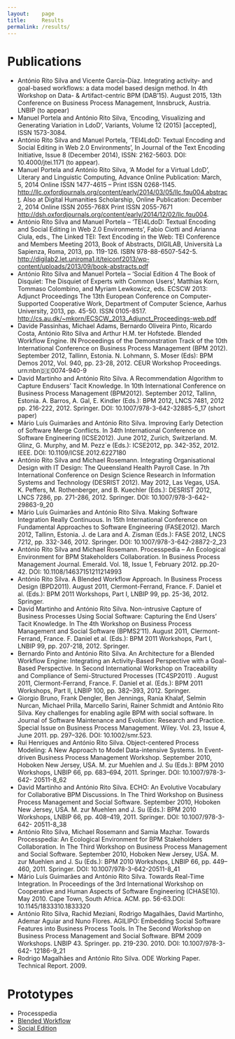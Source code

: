 ```yaml
---
layout:    page
title:     Results
permalink: /results/
---
```



# Publications

- António Rito Silva and Vicente García-Díaz. Integrating activity- and goal-based workflows: a data model based design method. In 4th Workshop on Data- & Artifact-centric BPM (DAB’15). August 2015, 13th Conference on Business Process Management, Innsbruck, Austria. LNBIP (to appear)
- Manuel Portela and António Rito Silva, ‘Encoding, Visualizing and Generating Variation in LdoD’, Variants, Volume 12 (2015) [accepted], ISSN 1573-3084.
- António Rito Silva and Manuel Portela, ‘TEI4LdoD: Textual Encoding and Social Editing in Web 2.0 Environments’, In Journal of the Text Encoding Initiative, Issue 8 (December 2014), ISSN: 2162-5603. DOI: 10.4000/jtei.1171 (to appear).
- Manuel Portela and António Rito Silva, ‘A Model for a Virtual LdoD’, Literary and Linguistic Computing, Advance Online Publication: March, 5, 2014 Online ISSN 1477-4615 – Print ISSN 0268-1145. http://llc.oxfordjournals.org/content/early/2014/03/05/llc.fqu004.abstract. Also at Digital Humanities Scholarship, Online Publication: December 2, 2014 Online ISSN 2055-768X Print ISSN 2055-7671 http://dsh.oxfordjournals.org/content/early/2014/12/02/llc.fqu004.
- António Rito Silva and Manuel Portela – ‘TEI4LdoD: Textual Encoding and Social Editing in Web 2.0 Environments’, Fabio Ciotti and Arianna Ciula, eds., The Linked TEI: Text Encoding in the Web: TEI Conference and Members Meeting 2013, Book of Abstracts, DIGILAB, Università La Sapienza, Roma, 2013, pp. 119-126. ISBN 978-88-6507-542-5. http://digilab2.let.uniroma1.it/teiconf2013/wp-content/uploads/2013/09/book-abstracts.pdf
- António Rito Silva and Manuel Portela – ‘Social Edition 4 The Book of Disquiet: The Disquiet of Experts with Common Users’, Matthias Korn, Tommaso Colombino, and Myriam Lewkowicz, eds. ECSCW 2013: Adjunct Proceedings The 13th European Conference on Computer-Supported Cooperative Work, Department of Computer Science, Aarhus University, 2013, pp. 45-50. ISSN 0105-8517. http://cs.au.dk/~mkorn/ECSCW_2013_Adjunct_Proceedings-web.pdf
- Davide Passinhas, Michael Adams, Bernardo Oliveira Pinto, Ricardo Costa, António Rito Silva and Arthur H.M. ter Hofstede. Blended Workflow Engine. IN Proceedings of the Demonstration Track of the 10th International Conference on Business Process Management (BPM 2012). September 2012, Tallinn, Estonia. N. Lohmann, S. Moser (Eds): BPM Demos 2012, Vol. 940, pp. 23-28, 2012. CEUR Workshop Proceedings. urn:nbn:de:0074-940-9
- David Martinho and António Rito Silva. A Recommendation Algorithm to Capture Endusers’ Tacit Knowledge. In 10th International Conference on Business Process Management (BPM2012). September 2012, Tallinn, Estonia. A. Barros, A. Gal, E. Kindler (Eds.): BPM 2012, LNCS 7481, 2012 pp. 216-222, 2012. Springer. DOI: 10.1007/978-3-642-32885-5_17 (short paper)
- Mário Luís Guimarães and António Rito Silva. Improving Early Detection of Software Merge Conflicts. In 34th International Conference on Software Engineering (ICSE2012). June 2012, Zurich, Switzerland. M. Glinz, G. Murphy, and M. Pezz`e (Eds.): ICSE2012, pp. 342-352, 2012. IEEE. DOI: 10.1109/ICSE.2012.6227180
- António Rito Silva and Michael Rosemann. Integrating Organisational Design with IT Design: The Queensland Health Payroll Case. In 7th International Conference on Design Science Research in Information Systems and Technology (DESRIST 2012). May 2012, Las Vegas, USA. K. Peffers, M. Rothenberger, and B. Kuechler (Eds.): DESRIST 2012, LNCS 7286, pp. 271-286, 2012. Springer. DOI: 10.1007/978-3-642-29863-9_20
- Mário Luís Guimarães and António Rito Silva. Making Software Integration Really Continuous. In 15th International Conference on Fundamental Approaches to Software Engineering (FASE2012). March 2012, Tallinn, Estonia. J. de Lara and A. Zisman (Eds.): FASE 2012, LNCS 7212, pp. 332-346, 2012. Springer. DOI: 10.1007/978-3-642-28872-2_23
- António Rito Silva and Michael Rosemann. Processpedia – An Ecological Environment for BPM Stakeholders Collaboration. In Business Process Management Journal. Emerald. Vol. 18, Issue 1, February 2012. pp.20-42. DOI: 10.1108/14637151211214993
- António Rito Silva. A Blended Workflow Approach. In Business Process Design (BPD2011). August 2011, Clermont-Ferrand, France. F. Daniel et al. (Eds.): BPM 2011 Workshops, Part I, LNBIP 99, pp. 25-36, 2012. Springer.
- David Martinho and António Rito Silva. Non-intrusive Capture of Business Processes Using Social Software: Capturing the End Users’ Tacit Knowledge. In The 4th Workshop on Business Process Management and Social Software (BPMS2’11). August 2011, Clermont-Ferrand, France. F. Daniel et al. (Eds.): BPM 2011 Workshops, Part I, LNBIP 99, pp. 207-218, 2012. Springer.
- Bernardo Pinto and António Rito Silva. An Architecture for a Blended Workflow Engine: Integrating an Activity-Based Perspective with a Goal-Based Perspective. In Second International Workshop on Traceability and Compliance of Semi-Structured Processes (TC4SP2011) . August 2011, Clermont-Ferrand, France. F. Daniel et al. (Eds.): BPM 2011 Workshops, Part II, LNBIP 100, pp. 382–393, 2012. Springer.
- Giorgio Bruno, Frank Dengler, Ben Jennings, Rania Khalaf, Selmin Nurcan, Michael Prilla, Marcello Sarini, Rainer Schmidt and António Rito Silva. Key challenges for enabling agile BPM with social software. In Journal of Software Maintenance and Evolution: Research and Practice. Special Issue on Business Process Management. Wiley. Vol. 23, Issue 4, June 2011. pp. 297–326. DOI: 10.1002/smr.523.
- Rui Henriques and António Rito Silva. Object-centered Process Modeling: A New Approach to Model Data-intensive Systems. In Event-driven Business Process Management Workshop. September 2010, Hoboken New Jersey, USA. M. zur Muehlen and J. Su (Eds.): BPM 2010 Workshops, LNBIP 66, pp. 683–694, 2011. Springer. DOI: 10.1007/978-3-642- 20511-8_62
- David Martinho and António Rito Silva. ECHO: An Evolutive Vocabulary for Collaborative BPM Discussions. In The Third Workshop on Business Process Management and Social Software. September 2010, Hoboken New Jersey, USA. M. zur Muehlen and J. Su (Eds.): BPM 2010 Workshops, LNBIP 66, pp. 408–419, 2011. Springer. DOI: 10.1007/978-3-642- 20511-8_38
- António Rito Silva, Michael Rosemann and Samia Mazhar. Towards Processpedia: An Ecological Environment for BPM Stakeholders Collaboration. In The Third Workshop on Business Process Management and Social Software. September 2010, Hoboken New Jersey, USA. M. zur Muehlen and J. Su (Eds.): BPM 2010 Workshops, LNBIP 66, pp. 449–460, 2011. Springer. DOI: 10.1007/978-3-642-20511-8_41
- Mário Luís Guimarães and António Rito Silva. Towards Real-Time Integration. In Proceedings of the 3rd International Workshop on Cooperative and Human Aspects of Software Engineering (CHASE10). May 2010. Cape Town, South Africa. ACM. pp. 56-63.DOI: 10.1145/1833310.1833320
- António Rito Silva, Rachid Meziani, Rodrigo Magalhães, David Martinho, Ademar Aguiar and Nuno Flores. AGILIPO: Embedding Social Software Features into Business Process Tools. In The Second Workshop on Business Process Management and Social Software. BPM 2009 Workshops. LNBIP 43. Springer. pp. 219-230. 2010. DOI: 10.1007/978-3-642- 12186-9_21
- Rodrigo Magalhães and António Rito Silva. ODE Working Paper. Technical Report. 2009.

# Prototypes

- Processpedia
- [Blended Workflow](http://github.com/socialsoftware/blended-workflow)
- [Social Edition](https://github.com/socialsoftware/edition)
